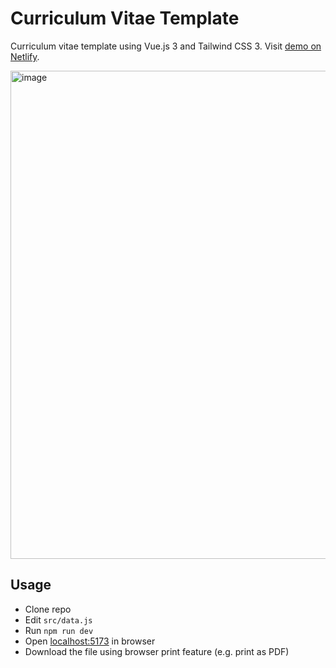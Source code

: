# Curriculum Vitae Template

Curriculum vitae template using Vue.js 3 and Tailwind CSS 3.
Visit [demo on Netlify](https://sad-sammet-756727.netlify.app/).

<img width="781" alt="image" src="https://user-images.githubusercontent.com/2200129/223925980-ac332a8b-267e-4e98-9ace-9703f5c2d04b.png">


## Usage

- Clone repo
- Edit `src/data.js`
- Run `npm run dev`
- Open [localhost:5173](http://localhost:5173) in browser
- Download the file using browser print feature (e.g. print as PDF)
